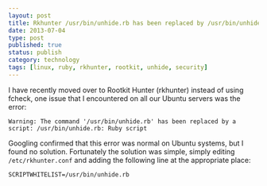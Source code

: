 ```yaml
--- 
layout: post 
title: Rkhunter /usr/bin/unhide.rb has been replaced by /usr/bin/unhide.rb
date: 2013-07-04
type: post 
published: true 
status: publish
category: technology
tags: [linux, ruby, rkhunter, rootkit, unhide, security]
---
```


I have recently moved over to Rootkit Hunter (rkhunter) instead of using
fcheck, one issue that I encountered on all our Ubuntu servers was the
error:

    Warning: The command '/usr/bin/unhide.rb' has been replaced by a script: /usr/bin/unhide.rb: Ruby script

<!--more-->

Googling confirmed that this error was normal on Ubuntu systems, but I
found no solution. Fortunately the solution was simple, simply editing
`/etc/rkhunter.conf` and adding the following line at the appropriate
place:

    SCRIPTWHITELIST=/usr/bin/unhide.rb

 

